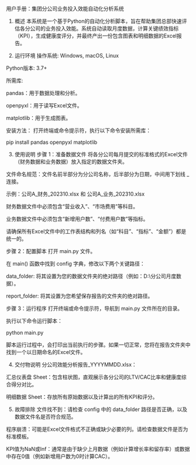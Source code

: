 用户手册：集团分公司业务投入效能自动化分析系统
1. 概述
本系统是一个基于Python的自动化分析脚本，旨在帮助集团总部快速评估各分公司的业务投入效能。系统自动读取月度数据，计算关键绩效指标（KPI），生成健康度评分，并最终产出一份包含图表和明细数据的Excel报告。

2. 运行环境
操作系统: Windows, macOS, Linux

Python版本: 3.7+

所需库:

pandas：用于数据处理和分析。

openpyxl：用于读写Excel文件。

matplotlib：用于生成图表。

安装方法：
打开终端或命令提示符，执行以下命令安装所需库：

pip install pandas openpyxl matplotlib

3. 使用说明
步骤 1：准备数据文件
将各分公司每月提交的标准格式的Excel文件（财务数据和业务数据）放入指定的数据文件夹。

文件命名规范：文件名前半部分为分公司名称，后半部分为日期，中间用下划线 _ 连接。

示例：公司A_财务_202310.xlsx 和 公司A_业务_202310.xlsx

财务数据文件中必须包含“营业收入”、“市场费用”等科目。

业务数据文件中必须包含“新增用户数”、“付费用户数”等指标。

请确保所有Excel文件中的工作表结构和列名（如“科目”、“指标”、“金额”）都是统一的。

步骤 2：配置脚本
打开 main.py 文件。

在 main() 函数中找到 config 字典，修改以下两个关键路径：

data_folder: 将其设置为您的数据文件夹的绝对路径（例如：D:\分公司月度数据）。

report_folder: 将其设置为您希望保存报告的文件夹的绝对路径。

步骤 3：运行程序
打开终端或命令提示符，导航到 main.py 文件所在的目录。

执行以下命令运行脚本：

python main.py

脚本运行过程中，会打印出当前执行的步骤。如果一切正常，您将在报告文件夹中找到一个以日期命名的Excel文件。

4. 交付物说明
分公司效能分析报告_YYYYMMDD.xlsx：

汇总仪表盘 Sheet：包含柱状图，直观展示各分公司的LTV/CAC比率和健康度综合得分对比。

明细数据 Sheet：存放所有原始数据以及计算出的所有KPI和评分。

5. 故障排除
文件找不到：请检查 config 中的 data_folder 路径是否正确，以及数据文件名是否符合规范。

程序崩溃：可能是Excel文件格式不正确或缺少必要的列。请检查数据文件是否为标准模板。

KPI值为NaN或Inf：通常是由于缺少上月数据（例如计算增长率和留存率）或数据中存在0值（例如新增用户数为0时计算CAC）。
